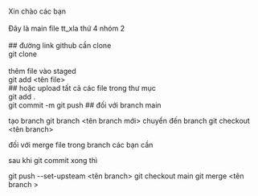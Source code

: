 <br>Xin chào các bạn </br>
<br>Đây là main file tt_xla thứ 4 nhóm 2 </br>
<br>## đường link github cần clone </br>
git clone <repo>  
<br>thêm file vào staged </br>
git add <tên file>
<br>## hoặc upload tất cả các file trong thư mục </br> 
git add .      
git commit -m  <message>
git push  ## đối với branch main 

tạo branch 
git branch <tên branch mới>
chuyển đến branch 
git checkout <tên branch>

đối với merge file trong branch các bạn cần 

sau khi git commit xong thì

git push --set-upsteam <tên branch>
git checkout main 
git merge <tên branch >
